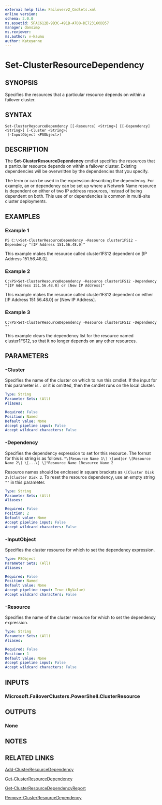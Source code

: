 ```yaml
---
external help file: Failoverv2_Cmdlets.xml
online version: 
schema: 2.0.0
ms.assetid: 5FAC612B-9B3C-491B-A7D8-DE723160DB57
manager: dansimp
ms.reviewer:
ms.author: v-kaunu
author: Kateyanne
---
```


# Set-ClusterResourceDependency

## SYNOPSIS
Specifies the resources that a particular resource depends on within a failover cluster.

## SYNTAX

```
Set-ClusterResourceDependency [[-Resource] <String>] [[-Dependency] <String>] [-Cluster <String>]
 [-InputObject <PSObject>]
```

## DESCRIPTION
The **Set-ClusterResourceDependency** cmdlet specifies the resources that a particular resource depends on within a failover cluster.
Existing dependencies will be overwritten by the dependencies that you specify.

The term or can be used in the expression describing the dependency.
For example, an or  dependency can be set up where a Network Name resource is dependent on either of two IP address resources, instead of being dependent on both.
This use of or dependencies is common in multi-site cluster deployments.

## EXAMPLES

### Example 1
```
PS C:\>Set-ClusterResourceDependency -Resource cluster1FS12 -Dependency "[IP Address 151.56.48.0]"
```

This example makes the resource called cluster1FS12 dependent on \[IP Address 151.56.48.0\].

### Example 2
```
C:\PS>Set-ClusterResourceDependency -Resource cluster1FS12 -Dependency "[IP Address 151.56.48.0] or [New IP Address]"
```

This example makes the resource called cluster1FS12 dependent on either \[IP Address 151.56.48.0\] or \[New IP Address\].

### Example 3
```
C:\PS>Set-ClusterResourceDependency -Resource cluster1FS12 -Dependency ""
```

This example clears the dependency list for the resource named cluster1FS12, so that it no longer depends on any other resources.

## PARAMETERS

### -Cluster
Specifies the name of the cluster on which to run this cmdlet.
If the input for this parameter is `.` or it is omitted, then the cmdlet runs on the local cluster.

```yaml
Type: String
Parameter Sets: (All)
Aliases: 

Required: False
Position: Named
Default value: None
Accept pipeline input: False
Accept wildcard characters: False
```

### -Dependency
Specifies the dependency expression to set for this resource.
The format for this is string is as follows. 
`"\[Resource Name 1\] \[and|or \[Resource Name 2\] \[...\] \]"Resource Name 1Resource Name 2`

 Resource names should be enclosed in square brackets as `\[Cluster Disk 2\]Cluster Disk 2`.
To reset the resource dependency, use an empty string `""` in this parameter.

```yaml
Type: String
Parameter Sets: (All)
Aliases: 

Required: False
Position: 2
Default value: None
Accept pipeline input: False
Accept wildcard characters: False
```

### -InputObject
Specifies the cluster resource for which to set the dependency expression.

```yaml
Type: PSObject
Parameter Sets: (All)
Aliases: 

Required: False
Position: Named
Default value: None
Accept pipeline input: True (ByValue)
Accept wildcard characters: False
```

### -Resource
Specifies the name of the cluster resource for which to set the dependency expression.

```yaml
Type: String
Parameter Sets: (All)
Aliases: 

Required: False
Position: 1
Default value: None
Accept pipeline input: False
Accept wildcard characters: False
```

## INPUTS

### Microsoft.FailoverClusters.PowerShell.ClusterResource

## OUTPUTS

### None

## NOTES

## RELATED LINKS

[Add-ClusterResourceDependency](./Add-ClusterResourceDependency.md)

[Get-ClusterResourceDependency](./Get-ClusterResourceDependency.md)

[Get-ClusterResourceDependencyReport](./Get-ClusterResourceDependencyReport.md)

[Remove-ClusterResourceDependency](./Remove-ClusterResourceDependency.md)

